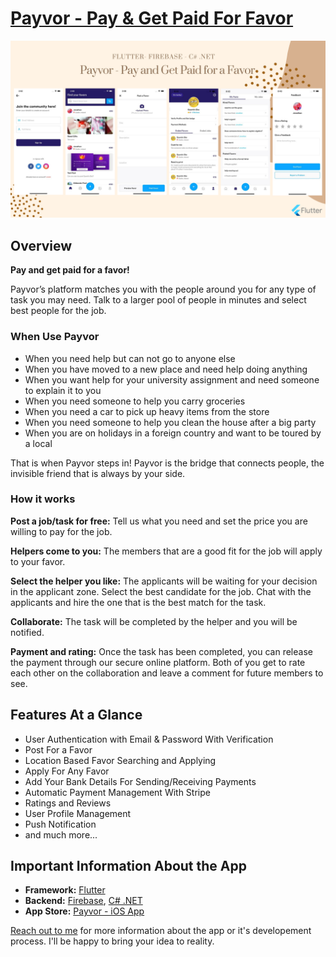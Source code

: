 # [Payvor - Pay & Get Paid For Favor](https://portfolio.kaykobadreza.com/portfolio/payvor/)      

![Payvor - Pay & Get Paid For Favor](assets/Payvor-Banner.png)      

## Overview
**Pay and get paid for a favor!**       

Payvor’s platform matches you with the people around you for any type of task you may need. Talk to a larger pool of people in minutes and select best people for the job.      

### When Use Payvor           
- When you need help but can not go to anyone else      
- When you have moved to a new place and need help doing anything     
- When you want help for your university assignment and need someone to explain it to you    
- When you need someone to help you carry groceries      
- When you need a car to pick up heavy items from the store      
- When you need someone to help you clean the house after a big party        
- When you are on holidays in a foreign country and want to be toured by a local        

That is when Payvor steps in! Payvor is the bridge that connects people, the invisible friend that is always by your side. 

####

### How it works

**Post a job/task for free:** Tell us what you need and set the price you are willing to pay for the job.     

**Helpers come to you:** The members that are a good fit for the job will apply to your favor.     

**Select the helper you like:** The applicants will be waiting for your decision in the applicant zone. Select the best candidate for the job. Chat with the applicants and hire the one that is the best match for the task.     

**Collaborate:** The task will be completed by the helper and you will be notified.     

**Payment and rating:** Once the task has been completed, you can release the payment through our secure online platform. Both of you get to rate each other on the collaboration and leave a comment for future members to see.     


## Features At a Glance
- User Authentication with Email & Password With Verification     
- Post For a Favor       
- Location Based Favor Searching and Applying       
- Apply For Any Favor        
- Add Your Bank Details For Sending/Receiving Payments             
- Automatic Payment Management With Stripe                  
- Ratings and Reviews                   
- User Profile Management                 
- Push Notification                 
- and much more...     


## Important Information About the App
- **Framework:** [Flutter](https://flutter.dev/)     
- **Backend:** [Firebase](https://firebase.google.com/), [C# .NET](https://docs.microsoft.com/en-us/dotnet/csharp/)    
- **App Store:** [Payvor - iOS App](https://apps.apple.com/app/payvor-favor-app/id1558962094)  

[Reach out to me](https://kaykobadreza.com/) for more information about the app or it's developement process. I'll be happy to bring your idea to reality.       

